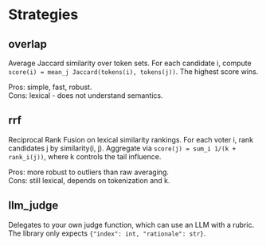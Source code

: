 # Strategies

## overlap
Average Jaccard similarity over token sets. For each candidate i, compute
`score(i) = mean_j Jaccard(tokens(i), tokens(j))`. The highest score wins.

Pros: simple, fast, robust.  
Cons: lexical - does not understand semantics.

## rrf
Reciprocal Rank Fusion on lexical similarity rankings. For each voter i, rank
candidates j by similarity(i, j). Aggregate via
`score(j) = sum_i 1/(k + rank_i(j))`, where k controls the tail influence.

Pros: more robust to outliers than raw averaging.  
Cons: still lexical, depends on tokenization and k.

## llm_judge
Delegates to your own judge function, which can use an LLM with a rubric.
The library only expects `{"index": int, "rationale": str}`.

